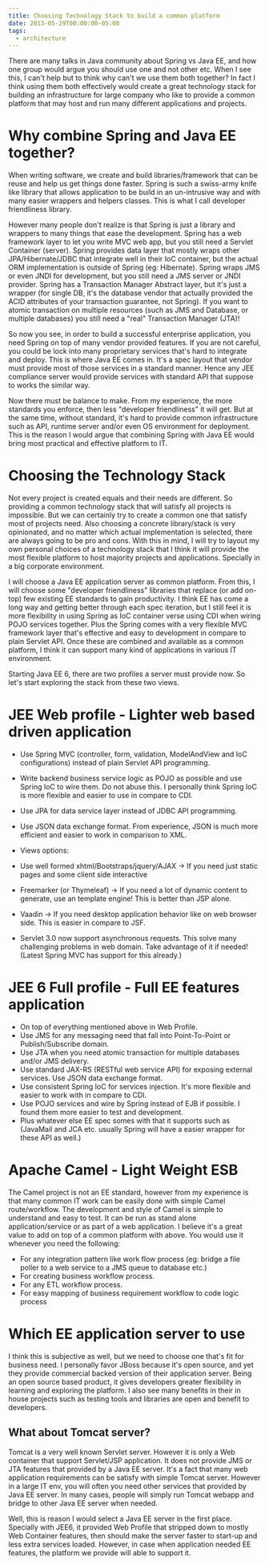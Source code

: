 ```yaml
---
title: Choosing Technology Stack to build a common platform
date: 2013-05-29T00:00:00-05:00
tags:
  - architecture
---
```


There are many talks in Java community about Spring vs Java EE, and how one group would argue you should use one and not other etc. When I see this, I can't help but to think why can't we use them both together? In fact I think using them both effectively would create a great technology stack for building an infrastructure for large company who like to provide a common platform that may host and run many different applications and projects.

# Why combine Spring and Java EE together?

When writing software, we create and build libraries/framework that can be reuse and help us get things done faster. Spring is such a swiss-army knife like library that allows application to be build in an un-intrusive way and with many easier wrappers and helpers classes. This is what I call developer friendliness library.

However many people don't realize is that Spring is just a library and wrappers to many things that ease the development. Spring has a web framework layer to let you write MVC web app, but you still need a Servlet Container (server). Spring provides data layer that mostly wraps other JPA/Hibernate/JDBC that integrate well in their IoC container, but the actual ORM implementation is outside of Spring (eg: Hibernate). Spring wraps JMS or even JNDI for development, but you still need a JMS server or JNDI provider. Spring has a Transaction Manager Abstract layer, but it's just a wrapper (for single DB, it's the database vendor that actually provided the ACID attributes of your transaction guarantee, not Spring). If you want to atomic transaction on multiple resources (such as JMS and Database, or multiple databases) you still need a "real" Transaction Manager (JTA)!

So now you see, in order to build a successful enterprise application, you need Spring on top of many vendor provided features. If you are not careful, you could be lock into many proprietary services that's hard to integrate and deploy. This is where Java EE comes in. It's a spec layout that vendor must provide most of those services in a standard manner. Hence any JEE compliance server would provide services with standard API that suppose to works the similar way.

Now there must be balance to make. From my experience, the more standards you enforce, then less "developer friendliness" it will get. But at the same time, without standard, it's hard to provide common infrastructure such as API, runtime server and/or even OS environment for deployment. This is the reason I would argue that combining Spring with Java EE would bring most practical and effective platform to IT.

# Choosing the Technology Stack

Not every project is created equals and their needs are different. So providing a common technology stack that will satisfy all projects is impossible. But we can certainly try to create a common one that satisfy most of projects need. Also choosing a concrete library/stack is very opinionated, and no matter which actual implementation is selected, there are always going to be pro and cons. With this in mind, I will try to layout my own personal choices of a technology stack that I think it will provide the most flexible platform to host majority projects and applications. Specially in a big corporate environment.

I will choose a Java EE application server as common platform. From this, I will choose some "developer friendliness" libraries that replace (or add on-top) few existing EE standards to gain productivity. I think EE has come a long way and getting better through each spec iteration, but I still feel it is more flexibility in using Spring as IoC container verse using CDI when wiring POJO services together. Plus the Spring comes with a very flexible MVC framework layer that's effective and easy to development in compare to plain Servlet API. Once these are combined and available as a common platform, I think it can support many kind of applications in various IT environment.

Starting Java EE 6, there are two profiles a server must provide now. So let's start exploring the stack from these two views.

# JEE Web profile - Lighter web based driven application

- Use Spring MVC (controller, form, validation, ModelAndView and IoC configurations) instead of plain Servlet API programming.
- Write backend business service logic as POJO as possible and use Spring IoC to wire them. Do not abuse this. I personally think Spring IoC is more flexible and easier to use in compare to CDI.
- Use JPA for data service layer instead of JDBC API programming.
- Use JSON data exchange format. From experience, JSON is much more efficient and easier to work in comparison to XML.
- Views options:

- Use well formed xhtml/Bootstraps/jquery/AJAX -> If you need just static pages and some client side interactive
- Freemarker (or Thymeleaf) -> If you need a lot of dynamic content to generate, use an template engine! This is better than JSP alone.
- Vaadin -> If you need desktop application behavior like on web browser side. This is easier in compare to JSF. 

- Servlet 3.0 now support asynchronous requests. This solve many challenging problems in web domain. Take advantage of it if needed! (Latest Spring MVC has support for this already.) 

# JEE 6 Full profile - Full EE features application

- On top of everything mentioned above in Web Profile.
- Use JMS for any messaging need that fall into Point-To-Point or Publish/Subscribe domain.
- Use JTA when you need atomic transaction for multiple databases and/or JMS delivery.
- Use standard JAX-RS (RESTful web service API) for exposing external services. Use JSON data exchange format.
- Use consistent Spring IoC for services injection. It's more flexible and easier to work with in compare to CDI.
- Use POJO services and wire by Spring instead of EJB if possible. I found them more easier to test and development.
- Plus whatever else EE spec somes with that it supports such as (JavaMail and JCA etc. usually Spring will have a easier wrapper for these API as well.) 

# Apache Camel - Light Weight ESB

The Camel project is not an EE standard, however from my experience is that many common IT work can be easily done with simple Camel route/workflow. The development and style of Camel is simple to understand and easy to test. It can be run as stand alone application/service or as part of a web application. I believe it's a great value to add on top of a common platform with above. You would use it whenever you need the following:

- For any integration pattern like work flow process (eg: bridge a file poller to a web service to a JMS queue to database etc.)
- For creating business workflow process.
- For any ETL workflow process.
- For easy mapping of business requirement workflow to code logic process

# Which EE application server to use

I think this is subjective as well, but we need to choose one that's fit for business need. I personally favor JBoss because it's open source, and yet they provide commercial backed version of their application server. Being an open source based product, it gives developers greater flexibility in learning and exploring the platform. I also see many benefits in their in house projects such as testing tools and libraries are open and benefit to developers.

## What about Tomcat server?

Tomcat is a very well known Servlet server. However it is only a Web container that support Servlet/JSP application. It does not provide JMS or JTA features that provided by a Java EE server. It's a fact that many web application requirements can be satisfy with simple Tomcat server. However in a large IT env, you will often you need other services that provided by Java EE server. In many cases, people will simply run Tomcat webapp and bridge to other Java EE server when needed.

Well, this is reason I would select a Java EE server in the first place. Specially with JEE6, it provided Web Profile that stripped down to mostly Web Container features, then should make the server faster to start-up and less extra services loaded. However, in case when application needed EE features, the platform we provide will able to support it.
